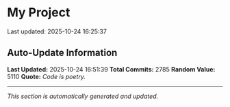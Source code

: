 # My Project


Last updated: 2025-10-24 16:25:37








































































































































































































































































































































































































































































































































































































































































































































































































































































































































































































































































































































































































































































































































































































































































































































































































































































































































































































































































































































































































































































































































































































































































































































































































































































































































































































































































































































































































































































































































































































































































































































































































































































































## Auto-Update Information

**Last Updated:** 2025-10-24 16:51:39
**Total Commits:** 2785
**Random Value:** 5110
**Quote:** _Code is poetry._

---
_This section is automatically generated and updated._